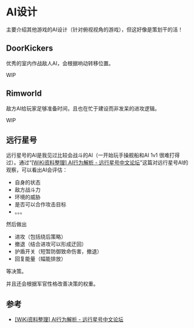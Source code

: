 # AI设计

主要介绍其他游戏的AI设计（针对俯视视角的游戏），但这好像是策划干的活！

## DoorKickers

优秀的室内作战敌人AI，会根据响动转移位置。

WIP

## Rimworld

敌方AI给玩家足够准备时间，且也在忙于建设而非发呆的进攻逻辑。

WIP

## 远行星号

远行星号的AI是我见过比较会战斗的AI（一开始玩手操舰船和AI 1v1 很难打得过）。通过“[[WiKi资料整理] AI行为解析 - 远行星号中文论坛](https://www.fossic.org/forum.php?mod=viewthread&tid=3070&fromuid=2329)”这篇对远行星号AI的观察，可以看出AI会评估：
- 自身的状态
- 敌方战斗力
- 环境的威胁
- 是否可以合作攻击目标
- 。。。

然后做出

- 进攻（包括绕后策略）
- 撤退（结合进攻可以形成迂回）
- 护盾开关（短暂防御致命伤害，撤退）
- 回复能量（幅能排放）

等决策。

并且还会根据军官性格改善决策的权重。

## 参考
- [[WiKi资料整理] AI行为解析 - 远行星号中文论坛](https://www.fossic.org/forum.php?mod=viewthread&tid=3070&fromuid=2329)